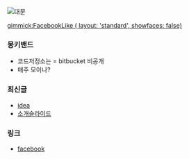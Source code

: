 ![대문](http://static.hdw.eweb4.com/media/wp_400/1/1/2492.jpg)

[gimmick:FacebookLike ( layout: 'standard', showfaces: false) ](https://www.facebook.com/groups/679419948759796)

### 몽키밴드
- 코드저정소는 = bitbucket 비공개
- 매주 모이나?

### 최신글
- [idea](doc/idea.md)
- [소개슬라이드](http://mkbd.github.io/slide/mkbd)

### 링크
- [facebook ](https://www.facebook.com/groups/679419948759796)
